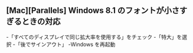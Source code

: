 ## [Mac][Parallels] Windows 8.1 のフォントが小さすぎるときの対応

-「すべてのディスプレイで同じ拡大率を使用する」をチェック
-「特大」を選択
-「後でサインアウト」
-Windows を再起動


